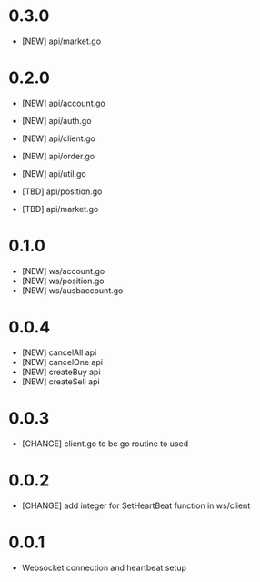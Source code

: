 # 0.3.0 

- [NEW] api/market.go

# 0.2.0 

- [NEW] api/account.go
- [NEW] api/auth.go
- [NEW] api/client.go
- [NEW] api/order.go
- [NEW] api/util.go

- [TBD] api/position.go
- [TBD] api/market.go

# 0.1.0 

- [NEW] ws/account.go
- [NEW] ws/position.go
- [NEW] ws/ausbaccount.go

# 0.0.4

- [NEW] cancelAll api
- [NEW] cancelOne api
- [NEW] createBuy api
- [NEW] createSell api

# 0.0.3

- [CHANGE] client.go to be go routine to used

# 0.0.2

- [CHANGE] add integer for SetHeartBeat function in ws/client

# 0.0.1

- Websocket connection and heartbeat setup